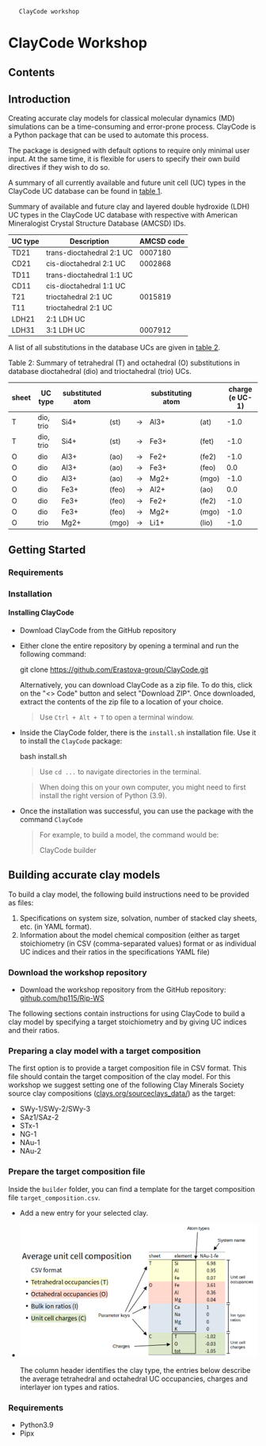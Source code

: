       ClayCode workshop

# ClayCode Workshop

## Contents

## Introduction

Creating accurate clay models for classical molecular dynamics (MD) simulations can be a time-consuming and error-prone process. ClayCode is a Python package that can be used to automate this process.

The package is designed with default options to require only minimal user input. At the same time, it is flexible for users to specify their own build directives if they wish to do so.

A summary of all currently available and future unit cell (UC) types in the ClayCode UC database can be found in [table 1](#tab:ucs).

Summary of available and future clay and layered double hydroxide (LDH) UC types in the ClayCode UC database with respective with American Mineralogist Crystal Structure Database (AMCSD) IDs.

| UC type | Description | AMCSD code |
| --- | --- | --- |
| TD21 | trans\-dioctahedral 2:1 UC | 0007180 |
| CD21 | cis\-dioctahedral 2:1 UC | 0002868 |
| TD11 | trans\-dioctahedral 1:1 UC |     |
| CD11 | cis\-dioctahedral 1:1 UC |     |
| T21 | trioctahedral 2:1 UC | 0015819 |
| T11 | trioctahedral 2:1 UC |     |
| LDH21 | 2:1 LDH UC |     |
| LDH31 | 3:1 LDH UC | 0007912 |

A list of all substitutions in the database UCs are given in [table 2](#tab:subs).


Table 2: Summary of tetrahedral (T) and octahedral (O) substitutions in database dioctahedral (dio) and trioctahedral (trio) UCs.

| sheet | UC type | substituted atom |     |     | substituting atom |     | charge (e UC\-1) |
| --- | --- | --- | --- | --- | --- | --- | --- |
| T   | dio, trio | Si4+ | (st) | →   | Al3+ | (at) | \-1.0 |
| T   | dio, trio | Si4+ | (st) | →   | Fe3+ | (fet) | \-1.0 |
| O   | dio | Al3+ | (ao) | →   | Fe2+ | (fe2) | \-1.0 |
| O   | dio | Al3+ | (ao) | →   | Fe3+ | (feo) | 0.0 |
| O   | dio | Al3+ | (ao) | →   | Mg2+ | (mgo) | \-1.0 |
| O   | dio | Fe3+ | (feo) | →   | Al2+ | (ao) | 0.0 |
| O   | dio | Fe3+ | (feo) | →   | Fe2+ | (fe2) | \-1.0 |
| O   | dio | Fe3+ | (feo) | →   | Mg2+ | (mgo) | \-1.0 |
| O   | trio | Mg2+ | (mgo) | →   | Li1+ | (lio) | \-1.0 |

## Getting Started

### Requirements

### Installation

#### Installing ClayCode

*   Download ClayCode from the GitHub repository
*   Either clone the entire repository by opening a terminal and run the following command:
    
    git clone https://github.com/Erastova-group/ClayCode.git
    
    Alternatively, you can download ClayCode as a zip file. To do this, click on the "<> Code" button and select "Download ZIP". Once downloaded, extract the contents of the zip file to a location of your choice.
    
    > Use `Ctrl + Alt + T` to open a terminal window.
    
*   Inside the ClayCode folder, there is the `install.sh` installation file. Use it to install the `ClayCode` package:
    
    bash install.sh
    
    > Use `cd ...` to navigate directories in the terminal.
    
    > When doing this on your own computer, you might need to first install the right version of Python (3.9).
    
*   Once the installation was successful, you can use the package with the command `ClayCode`
    
    > For example, to build a model, the command would be:
    > 
    > ClayCode builder <options>
    

## Building accurate clay models

To build a clay model, the following build instructions need to be provided as files:

1.  Specifications on system size, solvation, number of stacked clay sheets, etc. (in YAML format).
2.  Information about the model chemical composition (either as target stoichiometry (in CSV (comma-separated values) format or as individual UC indices and their ratios in the specifications YAML file)

### Download the workshop repository

*   Download the workshop repository from the GitHub repository: [github.com/hp115/Rip-WS](https://github.com/hp115/Rip-WS)

The following sections contain instructions for using ClayCode to build a clay model by specifying a target stoichiometry and by giving UC indices and their ratios.

### Preparing a clay model with a target composition

The first option is to provide a target composition file in CSV format. This file should contain the target composition of the clay model. For this workshop we suggest setting one of the following Clay Minerals Society source clay compositions ([clays.org/sourceclays\_data/](https://www.clays.org/sourceclays_data/)) as the target:

*   SWy-1/SWy-2/SWy-3
*   SAz1/SAz-2
*   STx-1
*   NG-1
*   NAu-1
*   NAu-2

### Prepare the target composition file

Inside the `builder` folder, you can find a template for the target composition file `target_composition.csv`.

*   Add a new entry for your selected clay.
*   ![target_composition.png](html/images/target_composition.png)
    
    The column header identifies the clay type, the entries below describe the average tetrahedral and octahedral UC occupancies, charges and interlayer ion types and ratios.
    

### Requirements

*   Python3.9
*   Pipx
